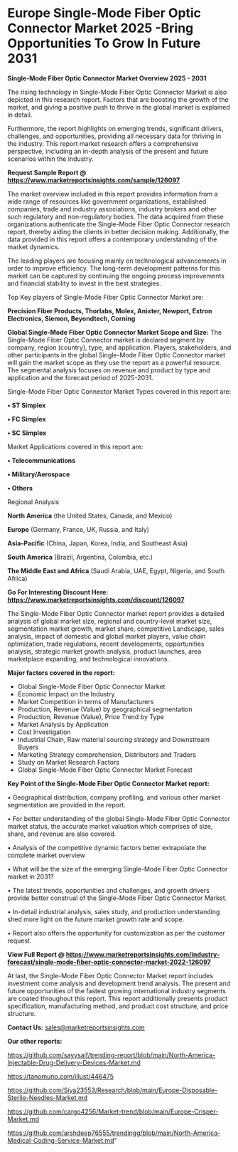  # Europe Single-Mode Fiber Optic Connector Market 2025 -Bring Opportunities To Grow In Future 2031

<Strong> Single-Mode Fiber Optic Connector Market Overview 2025 - 2031</strong>

The rising technology in Single-Mode Fiber Optic Connector Market is also depicted in this research report. Factors that are boosting the growth of the market, and giving a positive push to thrive in the global market is explained in detail.

Furthermore, the report highlights on emerging trends, significant drivers, challenges, and opportunities, providing all necessary data for thriving in the industry. This report market research offers a comprehensive perspective, including an in-depth analysis of the present and future scenarios within the industry.

<strong>Request Sample Report @ <a href=https://www.marketreportsinsights.com/sample/126097>https://www.marketreportsinsights.com/sample/126097</a></strong>

The market overview included in this report provides information from a wide range of resources like government organizations, established companies, trade and industry associations, industry brokers and other such regulatory and non-regulatory bodies. The data acquired from these organizations authenticate the Single-Mode Fiber Optic Connector research report, thereby aiding the clients in better decision making. Additionally, the data provided in this report offers a contemporary understanding of the market dynamics.

The leading players are focusing mainly on technological advancements in order to improve efficiency. The long-term development patterns for this market can be captured by continuing the ongoing process improvements and financial stability to invest in the best strategies.

Top Key players of Single-Mode Fiber Optic Connector Market are:

<strong>Precision Fiber Products, Thorlabs, Molex, Anixter, Newport, Extron Electronics, Siemon, Beyondtech, Corning</strong>

<strong><b>Global Single-Mode Fiber Optic Connector Market Scope and Size:</b></strong>
The Single-Mode Fiber Optic Connector market is declared segment by company, region (country), type, and application. Players, stakeholders, and other participants in the global Single-Mode Fiber Optic Connector market will gain the market scope as they use the report as a powerful resource. The segmental analysis focuses on revenue and product by type and application and the forecast period of 2025-2031.

Single-Mode Fiber Optic Connector Market Types covered in this report are:

<strong>• ST Simplex

• FC Simplex

• SC Simplex</strong>

Market Applications covered in this report are:

<strong>• Telecommunications

• Military/Aerospace

• Others</strong> 

Regional Analysis

<strong>North America</strong> (the United States, Canada, and Mexico)

<strong>Europe</strong> (Germany, France, UK, Russia, and Italy)

<strong>Asia-Pacific</strong> (China, Japan, Korea, India, and Southeast Asia)

<strong>South America</strong> (Brazil, Argentina, Colombia, etc.)

<strong>The Middle East and Africa</strong> (Saudi Arabia, UAE, Egypt, Nigeria, and South Africa)

<strong>Go For Interesting Discount Here: <a href=https://www.marketreportsinsights.com/discount/126097>https://www.marketreportsinsights.com/discount/126097</a></strong>

The Single-Mode Fiber Optic Connector market report provides a detailed analysis of global market size, regional and country-level market size, segmentation market growth, market share, competitive Landscape, sales analysis, impact of domestic and global market players, value chain optimization, trade regulations, recent developments, opportunities analysis, strategic market growth analysis, product launches, area marketplace expanding, and technological innovations.

<strong><b>Major factors covered in the report:</b></strong>
<ul>
  <li>Global Single-Mode Fiber Optic Connector Market </li>
  <li>Economic Impact on the Industry</li>
  <li>Market Competition in terms of Manufacturers</li>
  <li>Production, Revenue (Value) by geographical segmentation</li>
  <li>Production, Revenue (Value), Price Trend by Type</li>
  <li>Market Analysis by Application</li>
  <li>Cost Investigation</li>
  <li>Industrial Chain, Raw material sourcing strategy and Downstream Buyers</li>
  <li>Marketing Strategy comprehension, Distributors and Traders</li>
  <li>Study on Market Research Factors</li>
  <li>Global Single-Mode Fiber Optic Connector Market Forecast</li>
</ul>

<strong><b>Key Point of the Single-Mode Fiber Optic Connector Market report:</b></strong>

• Geographical distribution, company profiling, and various other market segmentation are provided in the report.

• For better understanding of the global Single-Mode Fiber Optic Connector market status, the accurate market valuation which comprises of size, share, and revenue are also covered.

• Analysis of the competitive dynamic factors better extrapolate the complete market overview

• What will be the size of the emerging Single-Mode Fiber Optic Connector market in 2031?

• The latest trends, opportunities and challenges, and growth drivers provide better construal of the Single-Mode Fiber Optic Connector Market.

• In-detail industrial analysis, sales study, and production understanding shed more light on the future market growth rate and scope.

• Report also offers the opportunity for customization as per the customer request.

<strong><b>View Full Report @ <a href=https://www.marketreportsinsights.com/industry-forecast/single-mode-fiber-optic-connector-market-2022-126097>https://www.marketreportsinsights.com/industry-forecast/single-mode-fiber-optic-connector-market-2022-126097</a></b></strong>


At last, the Single-Mode Fiber Optic Connector Market report includes investment come analysis and development trend analysis. The present and future opportunities of the fastest growing international industry segments are coated throughout this report. This report additionally presents product specification, manufacturing method, and product cost structure, and price structure.

<strong>Contact Us:</strong>
sales@marketreportsinsights.com

<strong>Our other reports:</strong>

<a href=https://github.com/sayysaif/trending-report/blob/main/North-America-Injectable-Drug-Delivery-Devices-Market.md>https://github.com/sayysaif/trending-report/blob/main/North-America-Injectable-Drug-Delivery-Devices-Market.md</a>

<a href=https://tanomuno.com/illust/446475>https://tanomuno.com/illust/446475</a>

<a href=https://github.com/Siya23553/Research/blob/main/Europe-Disposable-Sterile-Needles-Market.md>https://github.com/Siya23553/Research/blob/main/Europe-Disposable-Sterile-Needles-Market.md</a>

<a href=https://github.com/cargo4256/Market-trend/blob/main/Europe-Crisper-Market.md>https://github.com/cargo4256/Market-trend/blob/main/Europe-Crisper-Market.md</a>

<a href=https://github.com/arshdeep76555/trendingg/blob/main/North-America-Medical-Coding-Service-Market.md>https://github.com/arshdeep76555/trendingg/blob/main/North-America-Medical-Coding-Service-Market.md</a>"
